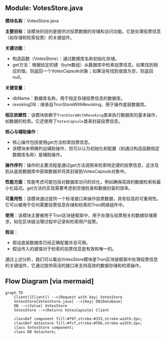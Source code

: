 ## Module: VotesStore.java
**模块名称**：VotesStore.java

**主要目标**：该模块的目的是提供对投票数据的存储和访问功能。它是处理投票信息（如存储和检索投票）的关键组件。

**关键功能**：
- 构造函数（VotesStore）：通过数据库名称初始化存储。
- get方法：根据给定的键（byte数组）从数据库中检索投票信息。如果找到相应的值，则返回一个VotesCapsule对象；如果没有找到或值为空，则返回null。

**关键变量**：
- dbName：数据库名称，用于指定存储投票信息的数据库。
- revokingDB：继承自TronStoreWithRevoking，用于操作底层数据库。

**相互依赖性**：该模块依赖于`TronStoreWithRevoking`类来执行数据库的基本操作，如数据的检索。它还使用了`VotesCapsule`类来封装投票信息。

**核心与辅助操作**：
- 核心操作包括使用get方法检索投票信息。
- 该模块未明确列出辅助操作，但可以认为初始化和配置（如通过构造函数指定数据库名称）是辅助操作。

**操作序列**：操作的主要流程是通过get方法调用来检索特定键的投票信息，这涉及到从底层数据库中获取数据并将其封装到VotesCapsule对象中。

**性能方面**：性能考虑可能包括对数据库访问的优化，例如确保高效的数据检索和最小化延迟。get方法的实现需要考虑到空值检查和数据封装的效率。

**可重用性**：该模块通过提供一个标准接口来操作投票数据，具有较高的可重用性。它可以被用于任何需要投票信息存储和检索的Tron网络组件中。

**使用**：该模块主要被用于Tron区块链框架中，用于处理与投票相关的数据存储需求，如在区块链治理过程中记录和检索用户投票。

**假设**：
- 假设底层数据库已经正确配置并且可用。
- 假设传入的键值对于检索的投票信息是有效和唯一的。

通过上述分析，我们可以看出VotesStore模块是Tron区块链框架中处理投票信息的关键组件，它通过提供简洁的接口来支持高效的数据存储和检索操作。
## Flow Diagram [via mermaid]
```mermaid
graph TD
    Client([Client]) -->|Request with key| VotesStore
    VotesStore[VotesStore.java] -->|Key| DB[Database]
    DB -->|Value| VotesStore
    VotesStore -->|Returns VotesCapsule| Client

    classDef component fill:#f9f,stroke:#333,stroke-width:2px;
    classDef datastore fill:#fcf,stroke:#f66,stroke-width:2px;
    class VotesStore component;
    class DB datastore;
```
